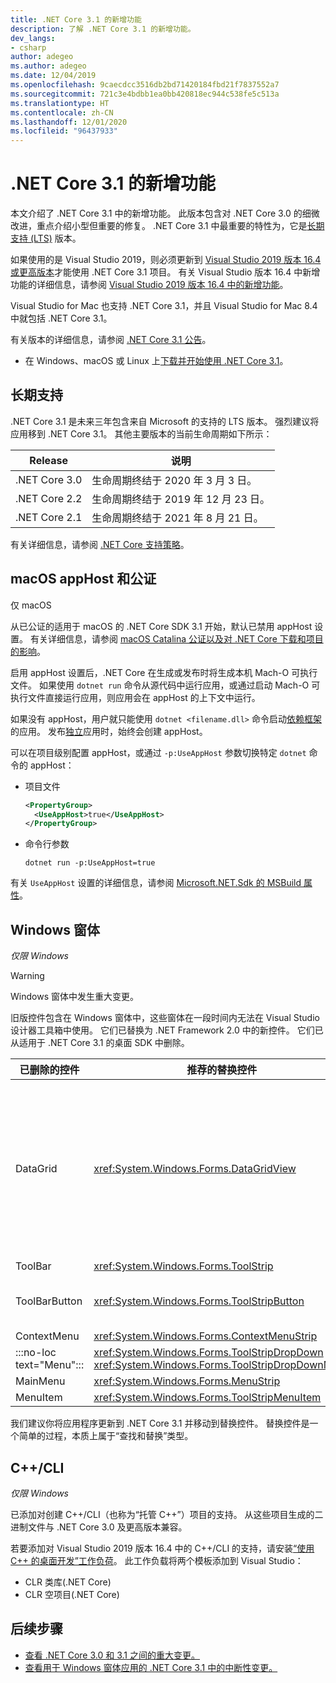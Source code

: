 ```yaml
---
title: .NET Core 3.1 的新增功能
description: 了解 .NET Core 3.1 的新增功能。
dev_langs:
- csharp
author: adegeo
ms.author: adegeo
ms.date: 12/04/2019
ms.openlocfilehash: 9caecdcc3516db2bd71420184fbd21f7837552a7
ms.sourcegitcommit: 721c3e4bdbb1ea0bb420818ec944c538fe5c513a
ms.translationtype: HT
ms.contentlocale: zh-CN
ms.lasthandoff: 12/01/2020
ms.locfileid: "96437933"
---
```

# <a name="whats-new-in-net-core-31"></a>.NET Core 3.1 的新增功能

本文介绍了 .NET Core 3.1 中的新增功能。 此版本包含对 .NET Core 3.0 的细微改进，重点介绍小型但重要的修复。 .NET Core 3.1 中最重要的特性为，它是[长期支持 (LTS)](#long-term-support) 版本。

如果使用的是 Visual Studio 2019，则必须更新到 [Visual Studio 2019 版本 16.4 或更高版本](https://visualstudio.microsoft.com/downloads/)才能使用 .NET Core 3.1 项目。 有关 Visual Studio 版本 16.4 中新增功能的详细信息，请参阅 [Visual Studio 2019 版本 16.4 中的新增功能](/visualstudio/releases/2019/release-notes-v16.4#whats-new-in-visual-studio-2019-version-164)。

Visual Studio for Mac 也支持 .NET Core 3.1，并且 Visual Studio for Mac 8.4 中就包括 .NET Core 3.1。

有关版本的详细信息，请参阅 [.NET Core 3.1 公告](https://devblogs.microsoft.com/dotnet/announcing-net-core-3-1/)。

- 在 Windows、macOS 或 Linux 上[下载并开始使用 .NET Core 3.1](https://dotnet.microsoft.com/download/dotnet-core/3.1)。

## <a name="long-term-support"></a>长期支持

.NET Core 3.1 是未来三年包含来自 Microsoft 的支持的 LTS 版本。 强烈建议将应用移到 .NET Core 3.1。 其他主要版本的当前生命周期如下所示：

| Release | 说明 |
| ------- | ---- |
| .NET Core 3.0 | 生命周期终结于 2020 年 3 月 3 日。     |
| .NET Core 2.2 | 生命周期终结于 2019 年 12 月 23 日。 |
| .NET Core 2.1 | 生命周期终结于 2021 年 8 月 21 日。    |

有关详细信息，请参阅 [.NET Core 支持策略](https://dotnet.microsoft.com/platform/support/policy/dotnet-core)。

## <a name="macos-apphost-and-notarization"></a>macOS appHost 和公证

仅 macOS 

从已公证的适用于 macOS 的 .NET Core SDK 3.1 开始，默认已禁用 appHost 设置。 有关详细信息，请参阅 [macOS Catalina 公证以及对 .NET Core 下载和项目的影响](../install/macos-notarization-issues.md)。

启用 appHost 设置后，.NET Core 在生成或发布时将生成本机 Mach-O 可执行文件。 如果使用 `dotnet run` 命令从源代码中运行应用，或通过启动 Mach-O 可执行文件直接运行应用，则应用会在 appHost 的上下文中运行。

如果没有 appHost，用户就只能使用 `dotnet <filename.dll>` 命令启动[依赖框架](../deploying/index.md#publish-framework-dependent)的应用。 发布[独立](../deploying/index.md#publish-self-contained)应用时，始终会创建 appHost。

可以在项目级别配置 appHost，或通过 `-p:UseAppHost` 参数切换特定 `dotnet` 命令的 appHost：

- 项目文件

  ```xml
  <PropertyGroup>
    <UseAppHost>true</UseAppHost>
  </PropertyGroup>
  ```

- 命令行参数

  ```dotnetcli
  dotnet run -p:UseAppHost=true
  ```

有关 `UseAppHost` 设置的详细信息，请参阅 [Microsoft.NET.Sdk 的 MSBuild 属性](../project-sdk/msbuild-props.md#useapphost)。

## <a name="windows-forms"></a>Windows 窗体

*仅限 Windows*

> [!WARNING]
> Windows 窗体中发生重大变更。

旧版控件包含在 Windows 窗体中，这些窗体在一段时间内无法在 Visual Studio 设计器工具箱中使用。 它们已替换为 .NET Framework 2.0 中的新控件。 它们已从适用于 .NET Core 3.1 的桌面 SDK 中删除。

| 已删除的控件 | 推荐的替换控件 | 已删除关联的 API |
| --------------- | ----------------------- | ----------------------- |
| DataGrid        | <xref:System.Windows.Forms.DataGridView>      | DataGridCell<br/>DataGridRow<br/>DataGridTableCollection<br/>DataGridColumnCollection<br/>DataGridTableStyle<br/>DataGridColumnStyle<br/>DataGridLineStyle<br/>DataGridParentRowsLabel<br/>DataGridParentRowsLabelStyle<br/>DataGridBoolColumn<br/>DataGridTextBox<br/>GridColumnStylesCollection<br/>GridTableStylesCollection<br/>HitTestType |
| ToolBar         | <xref:System.Windows.Forms.ToolStrip>         | ToolBarAppearance |
| ToolBarButton   | <xref:System.Windows.Forms.ToolStripButton>   | ToolBarButtonClickEventArgs<br/>ToolBarButtonClickEventHandler<br/>ToolBarButtonStyle<br/>ToolBarTextAlign |
| ContextMenu     | <xref:System.Windows.Forms.ContextMenuStrip>  |  |
| :::no-loc text="Menu"::: | <xref:System.Windows.Forms.ToolStripDropDown><br/><xref:System.Windows.Forms.ToolStripDropDownMenu> | MenuItemCollection |
| MainMenu        | <xref:System.Windows.Forms.MenuStrip>         |  |
| MenuItem        | <xref:System.Windows.Forms.ToolStripMenuItem> |  |

我们建议你将应用程序更新到 .NET Core 3.1 并移动到替换控件。 替换控件是一个简单的过程，本质上属于“查找和替换”类型。

## <a name="ccli"></a>C++/CLI

*仅限 Windows*

已添加对创建 C++/CLI（也称为“托管 C++”）项目的支持。 从这些项目生成的二进制文件与 .NET Core 3.0 及更高版本兼容。

若要添加对 Visual Studio 2019 版本 16.4 中的 C++/CLI 的支持，请安装[“使用 C++ 的桌面开发”工作负荷](/cpp/build/vscpp-step-0-installation?view=vs-2019#step-4---choose-workloads)。 此工作负载将两个模板添加到 Visual Studio：

- CLR 类库(.NET Core)
- CLR 空项目(.NET Core)

## <a name="next-steps"></a>后续步骤

- [查看 .NET Core 3.0 和 3.1 之间的重大变更。](../compatibility/3.1.md)
- [查看用于 Windows 窗体应用的 .NET Core 3.1 中的中断性变更。](../compatibility/winforms.md#net-core-31)
